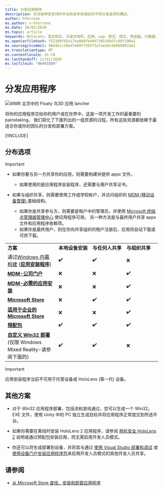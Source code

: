 ```yaml
---
title: 分发应用程序
description: 针对各种受支持的平台和发布存储区的不同分发选项的概述。
author: hferrone
ms.author: v-hferrone
ms.date: 10/02/2020
ms.topic: article
keywords: HoloLens，混合现实，沉浸式耳机，应用，uwp，提交，提交，筛选器，元数据，系统要求，关键字，wack，证书，包，appx，销售情况
ms.openlocfilehash: f52109792e174a0b0fbdd9738539b5fc88f190a1
ms.sourcegitcommit: 9664bcc10ed7e60f7593f3a7ae58c66060802ab1
ms.translationtype: MT
ms.contentlocale: zh-CN
ms.lasthandoff: 12/01/2020
ms.locfileid: "96443509"
---
```

# <a name="distributing-your-apps"></a>分发应用程序

![WMR 主页中的 Floaty 鸟3D 应用 lancher](images/distribute-hero-image.png)

将你的应用程序交给你的用户或在世界中，这是一项开发工作的最重要的 painstaking。 我们简化了下面列出的一组资源的过程，所有这些资源都依赖于最适合你或你的团队的分发和部署方案。

[!INCLUDE[](includes/before-submission.md)]

## <a name="distribution-options"></a>分布选项

> [!IMPORTANT]
> * 如果你要与另一方共享你的应用，则需要构建并提供 appx 文件。 
>     * 如果使用的是应用程序安装程序，还需要与用户共享证书。
> 
> * 如果与组织共享，则需要使用工作或学校帐户，并访问组织的 [MDM (移动设备管理) ](https://docs.microsoft.com/hololens/hololens-enroll-mdm) 基础结构。  
>    * 如果你是共享参与方，则需要是租户中的管理员，并使用 [Microsoft 终结点管理器管理中心](https://docs.microsoft.com/mem/intune/apps/apps-deploy) 使应用程序可用。 另一种方法是与最终用户共享 appx 文件和应用程序依赖项。
>    * 如果你是最终用户，则在你向共享组织的租户注册后，应用将自动下载或可供下载。 

<table>
<colgroup>
    <col width="33%" />
    <col width="22%" />
    <col width="22%" />
    <col width="22%" />
</colgroup>
<tr>
    <td><strong>方案</strong></td>
    <td><strong>本地设备安装</strong></td>
    <td><strong>与任何人共享</strong></td>
    <td><strong>与组织共享</strong></td>
</tr>
<tr>
    <td>通过<a href="https://docs.microsoft.com/hololens/hololens-insider">Windows 内幕构建</a> (<a href="https://docs.microsoft.com/hololens/app-deploy-app-installer"><strong>应用安装程序</strong></a>) </td>
    <td>✔️</td>
    <td>✔️</td>
    <td>❌</td>
</tr>
<tr>
    <td><a href="https://docs.microsoft.com/hololens/app-deploy-app-installer"><strong>MDM-公司门户</strong></a></td>
    <td>❌</td>
    <td>❌</td>
    <td>✔️</td>
</tr>
<tr>
    <td><a href="https://docs.microsoft.com/hololens/app-deploy-intune"><strong>MDM-必需的应用安装</strong></a></td>
    <td>❌</td>
    <td>❌</td>
    <td>✔️</td>
</tr>
<tr>
    <td><a href="submitting-an-app-to-the-microsoft-store.md"><strong>Microsoft Store</strong></a></td>
    <td>❌</td>
    <td>✔️</td>
    <td>✔️</td>
</tr>
<tr>
    <td><a href="https://docs.microsoft.com/hololens/app-deploy-store-business"><strong>适用于企业的 Microsoft Store</strong></a></td>
    <td>❌</td>
    <td>❌</td>
    <td>✔️</td>
</tr>
<tr>
    <td><a href="https://docs.microsoft.com/hololens/app-deploy-provisioning-package"><strong>预配包</strong></a></td>
    <td>✔️</td>
    <td>✔️</td>
    <td>✔️</td>
</tr>
<tr>
    <td><a href="#additional-scenarios"><strong>自定义 Win32 部署</strong></a> (仅限 Windows Mixed Reality-请参阅下面的) </td>
    <td>✔️</td>
    <td>✔️</td>
    <td>❌</td>
</tr>
</table>

> [!IMPORTANT]
> 应用安装程序当前不可用于托管设备或 HoloLens (第一代) 设备。

## <a name="additional-scenarios"></a>其他方案

* 对于 Win32 应用程序部署，包括流和游戏通过，您可以生成一个 Win32。EXE 文件，使用 Unity 中的 PC 独立生成目标并将应用程序正常提交到所选平台。 

* 如果你需要在离线时安装 HoloLens 2 应用程序，请参阅 [脱机安全 HoloLens 2](https://docs.microsoft.com/hololens/hololens-common-scenarios-offline-secure) 说明或通过预配包安装应用，而无需启用开发人员模式。

* 你还可以将生成部署到设备，并将其与通过 [使用 Visual Studio 部署和调试](../develop/platform-capabilities-and-apis/using-visual-studio.md) 或 [使用设备门户安装应用程序包](https://docs.microsoft.com/hololens/holographic-custom-apps#installing-an-application-package-with-the-device-portal)来启用开发人员模式的其他开发人员共享。

## <a name="see-also"></a>请参阅
* [从 Microsoft Store 查找、安装和卸载应用程序](https://docs.microsoft.com/hololens/holographic-store-apps)

<!-- ## Submitting to the Microsoft Store

You've finally made it to the last step on your distribution journey, actually getting your app into the Microsoft Store! Our [submission guidelines](submitting-an-app-to-the-microsoft-store.md) article will take you through: 

* Partner Center registration 
* Asset preparation
* App packaging
* Testing
* Final submission process

You can even give out free trials to get future consumers excited about your new immersive experience. Once your app is listed on the Microsoft Store you can sit back, engage with your expanding user community, and think about all the new features you want to add! -->